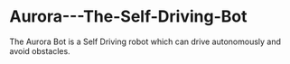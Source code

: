 # Aurora---The-Self-Driving-Bot
The Aurora Bot is a Self Driving robot which can drive autonomously and avoid obstacles. 
